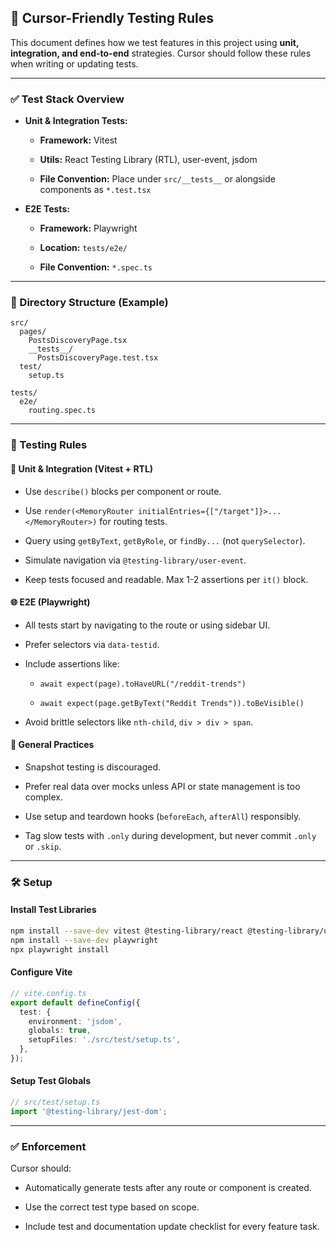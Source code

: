 ## 🧪 Cursor-Friendly Testing Rules

This document defines how we test features in this project using **unit, integration, and end-to-end** strategies. Cursor should follow these rules when writing or updating tests.

----------

### ✅ Test Stack Overview

-   **Unit & Integration Tests:**
    
    -   **Framework:** Vitest
        
    -   **Utils:** React Testing Library (RTL), user-event, jsdom
        
    -   **File Convention:** Place under `src/__tests__` or alongside components as `*.test.tsx`
        
-   **E2E Tests:**
    
    -   **Framework:** Playwright
        
    -   **Location:** `tests/e2e/`
        
    -   **File Convention:** `*.spec.ts`
        

----------

### 📁 Directory Structure (Example)

```
src/
  pages/
    PostsDiscoveryPage.tsx
    __tests__/
      PostsDiscoveryPage.test.tsx
  test/
    setup.ts

tests/
  e2e/
    routing.spec.ts

```

----------

### 🔧 Testing Rules

#### 🧬 Unit & Integration (Vitest + RTL)

-   Use `describe()` blocks per component or route.
    
-   Use `render(<MemoryRouter initialEntries={["/target"]}>...</MemoryRouter>)` for routing tests.
    
-   Query using `getByText`, `getByRole`, or `findBy...` (not `querySelector`).
    
-   Simulate navigation via `@testing-library/user-event`.
    
-   Keep tests focused and readable. Max 1-2 assertions per `it()` block.
    

#### 🌐 E2E (Playwright)

-   All tests start by navigating to the route or using sidebar UI.
    
-   Prefer selectors via `data-testid`.
    
-   Include assertions like:
    
    -   `await expect(page).toHaveURL("/reddit-trends")`
        
    -   `await expect(page.getByText("Reddit Trends")).toBeVisible()`
        
-   Avoid brittle selectors like `nth-child`, `div > div > span`.
    

#### 🧪 General Practices

-   Snapshot testing is discouraged.
    
-   Prefer real data over mocks unless API or state management is too complex.
    
-   Use setup and teardown hooks (`beforeEach`, `afterAll`) responsibly.
    
-   Tag slow tests with `.only` during development, but never commit `.only` or `.skip`.
    

----------

### 🛠 Setup

#### Install Test Libraries

```bash
npm install --save-dev vitest @testing-library/react @testing-library/user-event jsdom
npm install --save-dev playwright
npx playwright install

```

#### Configure Vite

```ts
// vite.config.ts
export default defineConfig({
  test: {
    environment: 'jsdom',
    globals: true,
    setupFiles: './src/test/setup.ts',
  },
});

```

#### Setup Test Globals

```ts
// src/test/setup.ts
import '@testing-library/jest-dom';

```

----------

### ✅ Enforcement

Cursor should:

-   Automatically generate tests after any route or component is created.
    
-   Use the correct test type based on scope.
    
-   Include test and documentation update checklist for every feature task.